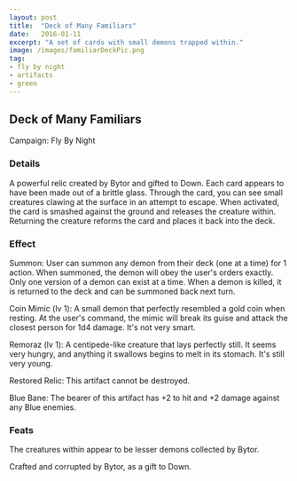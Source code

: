 ```yaml
---
layout: post
title:  "Deck of Many Familiars"
date:   2016-01-11
excerpt: "A set of cards with small demons trapped within."
image: /images/familiarDeckPic.png
tag:
- fly by night
- artifacts 
- green
---
```


## Deck of Many Familiars
Campaign: Fly By Night

### Details

A powerful relic created by Bytor and gifted to Down. Each card appears to have been made out of a brittle glass. Through the card, you can see small creatures clawing at the surface in an attempt to escape. When activated, the card is smashed against the ground and releases the creature within. Returning the creature reforms the card and places it back into the deck.


### Effect

Summon:
User can summon any demon from their deck (one at a time) for 1 action. When summoned, the demon will obey the user's orders exactly. Only one version of a demon can exist at a time. When a demon is killed, it is returned to the deck and can be summoned back next turn.

Coin Mimic (lv 1): A small demon that perfectly resembled a gold coin when resting. At the user's command, the mimic will break its guise and attack the closest person for 1d4 damage. It's not very smart.

Remoraz (lv 1): A centipede-like creature that lays perfectly still. It seems very hungry, and anything it swallows begins to melt in its stomach. It's still very young.

Restored Relic:
This artifact cannot be destroyed.

Blue Bane:
The bearer of this artifact has +2 to hit and +2 damage against any Blue enemies.

### Feats

The creatures within appear to be lesser demons collected by Bytor.

Crafted and corrupted by Bytor, as a gift to Down.
